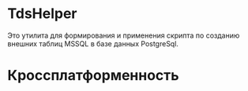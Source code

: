 # TdsHelper
Это утилита для формирования и применения скрипта по созданию внешних таблиц MSSQL в базе данных PostgreSql.

# Кроссплатформенность

